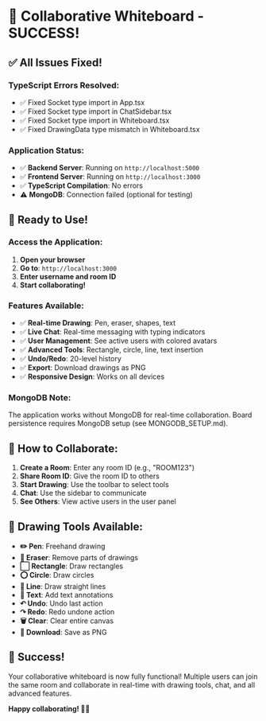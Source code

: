 # 🎉 Collaborative Whiteboard - SUCCESS!

## ✅ All Issues Fixed!

### TypeScript Errors Resolved:
- ✅ Fixed Socket type import in App.tsx
- ✅ Fixed Socket type import in ChatSidebar.tsx  
- ✅ Fixed Socket type import in Whiteboard.tsx
- ✅ Fixed DrawingData type mismatch in Whiteboard.tsx

### Application Status:
- ✅ **Backend Server**: Running on `http://localhost:5000`
- ✅ **Frontend Server**: Running on `http://localhost:3000`
- ✅ **TypeScript Compilation**: No errors
- ⚠️ **MongoDB**: Connection failed (optional for testing)

## 🚀 Ready to Use!

### Access the Application:
1. **Open your browser**
2. **Go to**: `http://localhost:3000`
3. **Enter username and room ID**
4. **Start collaborating!**

### Features Available:
- ✅ **Real-time Drawing**: Pen, eraser, shapes, text
- ✅ **Live Chat**: Real-time messaging with typing indicators
- ✅ **User Management**: See active users with colored avatars
- ✅ **Advanced Tools**: Rectangle, circle, line, text insertion
- ✅ **Undo/Redo**: 20-level history
- ✅ **Export**: Download drawings as PNG
- ✅ **Responsive Design**: Works on all devices

### MongoDB Note:
The application works without MongoDB for real-time collaboration. Board persistence requires MongoDB setup (see MONGODB_SETUP.md).

## 🎯 How to Collaborate:

1. **Create a Room**: Enter any room ID (e.g., "ROOM123")
2. **Share Room ID**: Give the room ID to others
3. **Start Drawing**: Use the toolbar to select tools
4. **Chat**: Use the sidebar to communicate
5. **See Others**: View active users in the user panel

## 🎨 Drawing Tools Available:

- **✏️ Pen**: Freehand drawing
- **🧹 Eraser**: Remove parts of drawings
- **⬜ Rectangle**: Draw rectangles
- **⭕ Circle**: Draw circles
- **📏 Line**: Draw straight lines
- **📝 Text**: Add text annotations
- **↶ Undo**: Undo last action
- **↷ Redo**: Redo undone action
- **🗑️ Clear**: Clear entire canvas
- **💾 Download**: Save as PNG

## 🎉 Success!

Your collaborative whiteboard is now fully functional! Multiple users can join the same room and collaborate in real-time with drawing tools, chat, and all advanced features.

**Happy collaborating! 🎨✨**
